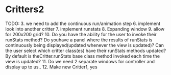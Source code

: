 # Critters2

TODO:
3. we need to add the continuous run/animation step
6. implement look into another critter
7. implement runstats
8. Expanding window
9. allow for 200x200 grid?
10. Do you have the ability for the user to invoke their runStats method? Do youhave a panel where the results of 	runStats is continuously being displayed(updated whenever the view is updated)? Can the user select which critter
	class(es) have their runStats methods updated? By default is theCritter.runStats base class method invoked each time 	the view is updated?
11. Do we need 2 separate windows for controller and display
	up to us..
12. Make new Critter1, yes
